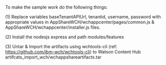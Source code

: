 To make the sample work do the following things:

(1) Replace variables baseTenantAPIUrl, tenantid, username, password with appropriate values in AppShareWCH/wchappcenter/pages/common.js & AppShareWCH/wchappcenter/installer.js files.

(2) Install the nodesjs express and path modules/features

(3) Untar & Import the artifacts using wchtools-cli (ref: https://github.com/ibm-wch/wchtools-cli) to Watson Content Hub
artifcats_import_wch/wchappshareartifacts.tar

